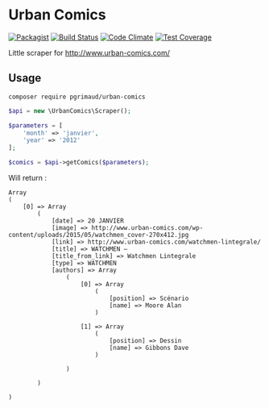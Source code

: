# Urban Comics

[![Packagist](https://img.shields.io/badge/packagist-install-brightgreen.svg)](https://packagist.org/packages/pgrimaud/urban-comics)
[![Build Status](https://travis-ci.org/pgrimaud/urban-comics.svg?branch=master)](https://travis-ci.org/pgrimaud/urban-comics)
[![Code Climate](https://codeclimate.com/github/pgrimaud/urban-comics/badges/gpa.svg)](https://codeclimate.com/github/pgrimaud/urban-comics)
[![Test Coverage](https://codeclimate.com/github/pgrimaud/urban-comics/badges/coverage.svg)](https://codeclimate.com/github/pgrimaud/urban-comics/coverage)

Little scraper for http://www.urban-comics.com/

## Usage

```
composer require pgrimaud/urban-comics
```

```php
$api = new \UrbanComics\Scraper();

$parameters = [
    'month' => 'janvier',
    'year' => '2012'
];

$comics = $api->getComics($parameters);
```

Will return : 

```
Array
(
    [0] => Array
        (
            [date] => 20 JANVIER
            [image] => http://www.urban-comics.com/wp-content/uploads/2015/05/watchmen_cover-270x412.jpg
            [link] => http://www.urban-comics.com/watchmen-lintegrale/
            [title] => WATCHMEN –
            [title_from_link] => Watchmen Lintegrale
            [type] => WATCHMEN
            [authors] => Array
                (
                    [0] => Array
                        (
                            [position] => Scénario
                            [name] => Moore Alan
                        )

                    [1] => Array
                        (
                            [position] => Dessin
                            [name] => Gibbons Dave
                        )

                )

        )

)
```